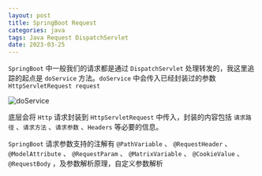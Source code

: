 ```yaml
---
layout: post
title: SpringBoot Request 
categories: java
tags: Java Request DispatchServlet
date: 2023-03-25
---
```




`SpringBoot` 中一般我们的请求都是通过 `DispatchServlet` 处理转发的，我这里追踪的起点是 `doService` 方法。`doService` 中会传入已经封装过的参数
`HttpServletRequest request` 

![doService](/assets/imgs/java-springboot-request-param-doservice.png)

底层会将 `Http` 请求封装到 `HttpServletRequest` 中传入，封装的内容包括 `请求路径` 、`请求方法` 、`请求参数` 、`Headers` 等必要的信息。


`SpringBoot` 请求参数支持的注解有 `@PathVariable` 、 `@RequestHeader` 、 `@ModelAttribute` 、 `@RequestParam` 、 `@MatrixVariable` 、 `@CookieValue` 、 `@RequestBody` ，及参数解析原理，自定义参数解析